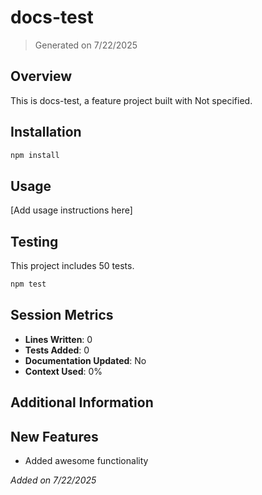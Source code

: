 # docs-test

> Generated on 7/22/2025

## Overview

This is docs-test, a feature project built with Not specified.

## Installation

```bash
npm install
```

## Usage

[Add usage instructions here]

## Testing

This project includes 50 tests.

```bash
npm test
```

## Session Metrics

- **Lines Written**: 0
- **Tests Added**: 0
- **Documentation Updated**: No
- **Context Used**: 0%



## Additional Information


## New Features
- Added awesome functionality

*Added on 7/22/2025*
